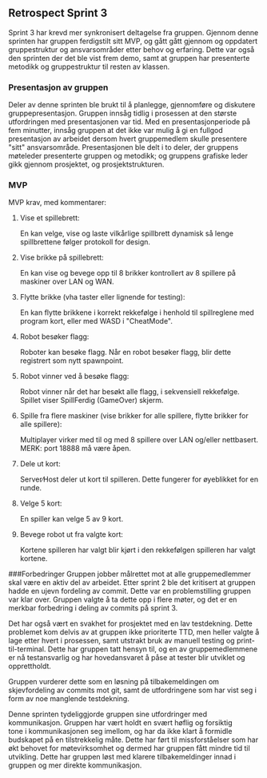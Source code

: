 ## Retrospect Sprint 3
Sprint 3 har krevd mer synkronisert deltagelse fra gruppen. Gjennom denne sprinten har gruppen ferdigstilt sitt MVP, 
og gått gått gjennom og oppdatert gruppestruktur og ansvarsområder etter behov og erfaring. 
Dette var også den sprinten der det ble vist frem demo, samt at gruppen har presenterte metodikk og gruppestruktur
til resten av klassen.

### Presentasjon av gruppen
Deler av denne sprinten ble brukt til å planlegge, gjennomføre og diskutere gruppepresentasjon. 
Gruppen innsåg tidlig i prosessen at den største utfordringen med presentasjonen var tid. 
Med en presentasjonperiode på fem minutter, innsåg gruppen at det ikke var mulig å gi en fullgod presentasjon 
av arbeidet dersom hvert gruppemedlem skulle presentere "sitt" ansvarsområde.
Presentasjonen ble delt i to deler, der gruppens møteleder presenterte gruppen og metodikk; 
og gruppens grafiske leder gikk gjennom prosjektet, og prosjektstrukturen.

### MVP
MVP krav, med kommentarer:

1. Vise et spillebrett:
   
   En kan velge, vise og laste vilkårlige spillbrett dynamisk så lenge spillbrettene følger protokoll for design.

2. Vise brikke på spillebrett:
   
   En kan vise og bevege opp til 8 brikker kontrollert av 8 spillere på maskiner over LAN og WAN.

3. Flytte brikke (vha taster eller lignende for testing):
   
   En kan flytte brikkene i korrekt rekkefølge i henhold til spillreglene med program kort, eller med WASD i "CheatMode".

4. Robot besøker flagg:
   
   Roboter kan besøke flagg. Når en robot besøker flagg, blir dette registrert som nytt spawnpoint.

5. Robot vinner ved å besøke flagg:
   
   Robot vinner når det har besøkt alle flagg, i sekvensiell rekkefølge. Spillet viser SpillFerdig (GameOver) skjerm.

6. Spille fra flere maskiner (vise brikker for alle spillere, flytte brikker for alle spillere):
   
   Multiplayer virker med til og med 8 spillere over LAN og/eller nettbasert. MERK: port 18888 må være åpen.

7. Dele ut kort:
   
   Server∕Host deler ut kort til spilleren. Dette fungerer for øyeblikket for en runde.

8. Velge 5 kort:
   
   En spiller kan velge 5 av 9 kort.

9. Bevege robot ut fra valgte kort:
   
   Kortene spilleren har valgt blir kjørt i den rekkefølgen spilleren har valgt kortene.


###Forbedringer
Gruppen jobber målrettet mot at alle gruppemedlemmer skal være en aktiv del av arbeidet. 
Etter sprint 2 ble det kritisert at gruppen hadde en ujevn fordeling av commit. 
Dette var en problemstilling gruppen var klar over. Gruppen valgte å ta dette opp i flere møter, og det er en merkbar
forbedring i deling av commits på sprint 3.

Det har også vært en svakhet for prosjektet med en lav testdekning. 
Dette problemet kom delvis av at gruppen ikke prioriterte TTD, 
men heller valgte å lage etter hvert i prosessen, 
samt utstrakt bruk av manuell testing og print-til-terminal. 
Dette har gruppen tatt hensyn til, og en av gruppemedlemmene er nå testansvarlig og har hovedansvaret å påse at tester
blir utviklet og opprettholdt. 

Gruppen vurderer dette som en løsning på tilbakemeldingen om skjevfordeling av commits mot git, 
samt de utfordringene som har vist seg i form av noe manglende testdekning. 

Denne sprinten tydeliggjorde gruppen sine utfordringer med kommunikasjon. Gruppen har vært holdt en svært høflig og forsiktig  
tone i kommunikasjonen seg imellom, og har da ikke klart å formidle budskapet på en tilstrekkelig måte. Dette har ført til 
missforståelser som har økt behovet for møtevirksomhet og dermed har gruppen fått mindre tid til utvikling. 
Dette har gruppen løst med klarere tilbakemeldinger innad i gruppen og mer direkte kommunikasjon. 